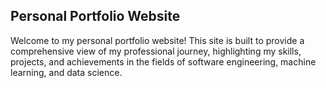 ## Personal Portfolio Website

Welcome to my personal portfolio website! This site is built to provide a comprehensive view of my professional journey, highlighting my skills, projects, and achievements in the fields of software engineering, machine learning, and data science.